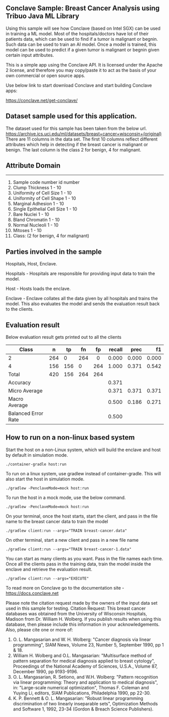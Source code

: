 ## Conclave Sample: Breast Cancer Analysis using Tribuo Java ML Library

Using this sample will see how Conclave (based on Intel SGX) can be used in training a ML model. 
Most of the hospitals/doctors have lot of their patients data, which can be used to find if a tumor is malignant or begnin.
Such data can be used to train an AI model. Once a model is trained, this model can be used to predict if a given tumor is malignant 
or begnin given certain input attributes.

This is a simple app using the Conclave API. It is licensed under the Apache 2 license, and therefore you may 
copy/paste it to act as the basis of your own commercial or open source apps.

Use below link to start download Conclave and start building Conclave apps:

https://conclave.net/get-conclave/

##  Dataset sample used for this application.
The dataset used for this sample has been taken from the below url. 
https://archive.ics.uci.edu/ml/datasets/breast+cancer+wisconsin+(original)
There are 11 columns in the data set. The first 10 columns reflect different attributes which help in detecting 
if the breast cancer is malignant or benign. The last column is the class 2 for benign, 4 for malignant.

##  Attribute                     Domain
   -- -----------------------------------------
1. Sample code number            id number
2. Clump Thickness               1 - 10
3. Uniformity of Cell Size       1 - 10
4. Uniformity of Cell Shape      1 - 10
5. Marginal Adhesion             1 - 10
6. Single Epithelial Cell Size   1 - 10
7. Bare Nuclei                   1 - 10
8. Bland Chromatin               1 - 10
9. Normal Nucleoli               1 - 10
10. Mitoses                       1 - 10
11. Class:                        (2 for benign, 4 for malignant)

## Parties involved in the sample
Hospitals, Host, Enclave.

Hospitals - Hospitals are responsible for providing input data to train the model.

Host - Hosts loads the enclave.

Enclave - Enclave collates all the data given by all hospitals and trains the model. This also evaluates the model and
sends the evaluation result back to the clients.

## Evaluation result
Below evaluation result gets printed out to all the clients

| Class        | n           | tp  |fn    |fp    | recall           | prec  |f1 |
| ------------- |-------------  | -----|------------- |:-------------:| -----:|-----:|-----:|
| 2      | 264    |     0       |   264        |    0        | 0.000       |0.000          |   0.000 |
|4                    |          156 |        156   |        0     |    264    |   1.000   |    0.371 |      0.542|
Total                   |      420       |  156       |  264       |  264|
Accuracy         | | | | |                                                          0.371
Micro Average            | | | | |                                                     0.371   |    0.371   |    0.371|
Macro Average                        | | | | |                                         0.500   |     0.186    |    0.271| 
Balanced Error Rate        | | | | |                                                   0.500

## How to run on a non-linux based system

Start the host on a non-Linux system, which will build the enclave and host by default in simulation mode.

    ./container-gradle host:run

To run on a linux system, use gradlew instead of container-gradle. This will also start the host in simulation mode.

    ./gradlew -PenclaveMode=mock host:run

To run the host in a mock mode, use the below command.

    ./gradlew -PenclaveMode=mock host:run

On your terminal, once the host starts, start the client, and pass in the file name to the breast cancer data to train the model

    ./gradlew client:run --args="TRAIN breast-cancer.data"

On other terminal, start a new client and pass in a new file name

    ./gradlew client:run --args="TRAIN breast-cancer-1.data"

You can start as many clients as you want. Pass in the file names each time. Once all the clients pass in the training data,
train the model inside the enclave and retrieve the evaluation result. 

    ./gradlew client:run --args="EXECUTE"

To read more on Conclave go to the documentation site - https://docs.conclave.net

Please note the citation request made by the owners of the input data set used in this sample for testing.
Citation Request:
This breast cancer databases was obtained from the University of Wisconsin
Hospitals, Madison from Dr. William H. Wolberg.  If you publish results
when using this database, then please include this information in your
acknowledgements.  Also, please cite one or more of:
1. O. L. Mangasarian and W. H. Wolberg: "Cancer diagnosis via linear
   programming", SIAM News, Volume 23, Number 5, September 1990, pp 1 & 18.
2. William H. Wolberg and O.L. Mangasarian: "Multisurface method of
   pattern separation for medical diagnosis applied to breast cytology",
   Proceedings of the National Academy of Sciences, U.S.A., Volume 87,
   December 1990, pp 9193-9196.
3. O. L. Mangasarian, R. Setiono, and W.H. Wolberg: "Pattern recognition
   via linear programming: Theory and application to medical diagnosis",
   in: "Large-scale numerical optimization", Thomas F. Coleman and Yuying
   Li, editors, SIAM Publications, Philadelphia 1990, pp 22-30.
4. K. P. Bennett & O. L. Mangasarian: "Robust linear programming
   discrimination of two linearly inseparable sets", Optimization Methods
   and Software 1, 1992, 23-34 (Gordon & Breach Science Publishers).
